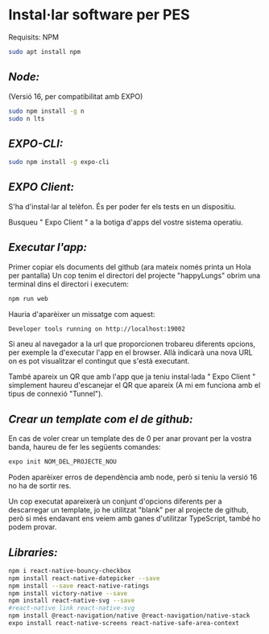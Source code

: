 # **Instal·lar software per PES**

Requisits: NPM

```bash
sudo apt install npm
```

## _Node:_

(Versió 16, per compatibilitat amb EXPO)

```bash
sudo npm install -g n
sudo n lts
```

## _EXPO-CLI:_

```bash
sudo npm install -g expo-cli
```

## _EXPO Client:_

S'ha d'instal·lar al telèfon. És per poder fer els tests en un dispositiu.

Busqueu " Expo Client " a la botiga d'apps del vostre sistema operatiu.

## _Executar l'app:_

Primer copiar els documents del github (ara mateix només printa un Hola per pantalla)
Un cop tenim el directori del projecte "happyLungs" obrim una terminal dins el directori i executem:

```bash
npm run web
```

Hauria d'aparèixer un missatge com aquest:

```bash
Developer tools running on http://localhost:19002
```

Si aneu al navegador a la url que proporcionen trobareu diferents opcions, per exemple la d'executar l'app en el browser. Allà indicarà una nova URL on es pot visualitzar el contingut que s'està executant.

També apareix un QR que amb l'app que ja teniu instal·lada " Expo Client " simplement haureu d'escanejar el QR que apareix (A mi em funciona amb el tipus de connexió "Tunnel").

## _Crear un template com el de github:_

En cas de voler crear un template des de 0 per anar provant per la vostra banda, haureu de fer les següents comandes:

```bash
expo init NOM_DEL_PROJECTE_NOU
```

Poden aparèixer erros de dependència amb node, però si teniu la versió 16 no ha de sortir res.

Un cop executat apareixerà un conjunt d'opcions diferents per a descarregar un template, jo he utilitzat "blank" per al projecte de github, però si més endavant ens veiem amb ganes d'utilitzar TypeScript, també ho podem provar.

## _Libraries:_

```bash
npm i react-native-bouncy-checkbox
npm install react-native-datepicker --save
npm install --save react-native-ratings
npm install victory-native --save
npm install react-native-svg --save
#react-native link react-native-svg
npm install @react-navigation/native @react-navigation/native-stack
expo install react-native-screens react-native-safe-area-context
```
